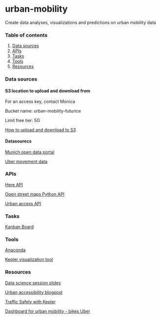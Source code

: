 # urban-mobility
Create data analyses, visualizations and predictions on urban mobility data

### Table of contents

1. [Data sources](#data)
2. [APIs](#api)
3. [Tasks](#tasks)
4. [Tools](#tools)
5. [Resources](#resources)

### Data sources<a name="data"></a>

#### S3 location to upload and download from

For an access key, contact Monica

Bucket name: urban-mobility-futurice

Limit free tier: 5G  

[How to upload and download to S3](https://github.com/futurice/urban-mobility/blob/master/s3_access.md)

#### Datasourecs
[Munich open data portal](https://www.opengov-muenchen.de/tr/dataset)

[Uber movement data](https://movement.uber.com/?lang=en-US)

### APIs<a name="api"></a>

[Here API](https://developer.here.com/documentation/traffic/dev_guide/topics/incident-data.html)

[Open street maps Python API](https://osmnx.readthedocs.io/en/stable/)

[Urban access API](https://github.com/UDST/urbanaccess)

### Tasks<a name="tasks"></a>

[Kanban Board](https://github.com/futurice/urban-mobility/projects/1)

### Tools<a name="tools"></a>

[Anaconda](https://repo.anaconda.com/archive/Anaconda3-2019.10-Windows-x86_64.exe)

[Kepler visualization tool](https://kepler.gl/)

### Resources<a name="resources"></a>

[Data science session slides](https://docs.google.com/presentation/d/1ZF_Ad9FrbP65MmyPDdc48Jfdg05hwSlPEcXkC3f-N_M/edit?usp=sharing)

[Urban accessibility blogpost](https://towardsdatascience.com/measuring-pedestrian-accessibility-97900f9e4d56)

[Traffic Safely with Kepler](https://eng.uber.com/kepler-data-visualization-traffic-safety/)

[Dashboard for urban mobility - bikes Uber](https://medium.com/uber-movement/newsroom-post-new-mobility-dashboard-for-jump-electric-bikes-4965af05b6dc)
